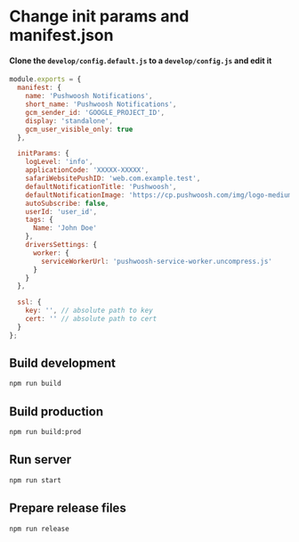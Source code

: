 # Change init params and manifest.json

#### Clone the `develop/config.default.js` to a `develop/config.js` and edit it

```js
module.exports = {
  manifest: {
    name: 'Pushwoosh Notifications',
    short_name: 'Pushwoosh Notifications',
    gcm_sender_id: 'GOOGLE_PROJECT_ID',
    display: 'standalone',
    gcm_user_visible_only: true
  },

  initParams: {
    logLevel: 'info',
    applicationCode: 'XXXXX-XXXXX',
    safariWebsitePushID: 'web.com.example.test',
    defaultNotificationTitle: 'Pushwoosh',
    defaultNotificationImage: 'https://cp.pushwoosh.com/img/logo-medium.png',
    autoSubscribe: false,
    userId: 'user_id',
    tags: {
      Name: 'John Doe'
    },
    driversSettings: {
      worker: {
        serviceWorkerUrl: 'pushwoosh-service-worker.uncompress.js'
      }
    }
  },

  ssl: {
    key: '', // absolute path to key
    cert: '' // absolute path to cert
  }
};
```

## Build development

```bash
npm run build
```

## Build production

```bash
npm run build:prod
```

## Run server

```bash
npm run start
```

## Prepare release files

```bash
npm run release
```
